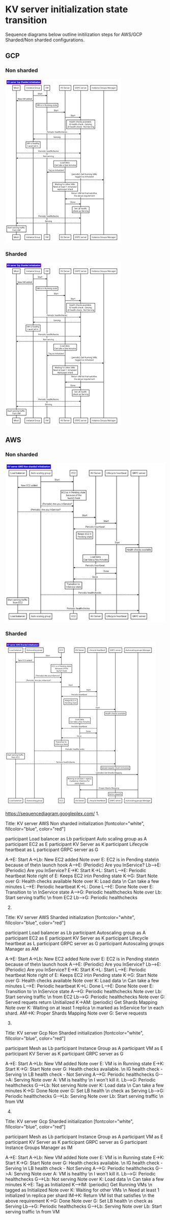 # KV server initialization state transition

Sequence diagrams below outline initilization steps for AWS/GCP Sharded/Non sharded configurations.

## GCP

### Non sharded

![GCP Non sharded initialization](assets/gcp_sharded_init.png)

### Sharded

![GCP Sharded initialization](assets/gcp_sharded_init.png)

## AWS

### Non sharded

![AWS Non sharded initialization](assets/aws_nonsharded_init.png)

### Sharded

![AWS Sharded initialization](assets/aws_sharded_init.png)

<!-- copybara:strip_begin(internal bookkeeping) -->
<!-- prettier-ignore-start -->
<!-- mdformat off(sequence diagram format) -->
<!-- markdownlint-disable ol-prefix -->
<https://sequencediagram.googleplex.com/>
1.

Title: KV server AWS Non sharded initialization [fontcolor="white", fillcolor="blue", color="red"]

participant Load balancer as Lb
participant Auto scaling group as A
participant EC2 as E
participant KV Server as K
participant Lifecycle heartbeat as L
participant GRPC server as G

A->E: Start
A->Lb: New EC2 added
Note over E: EC2 is in Pending state\n because of the\n launch hook
A-->E: (Periodic) Are you InService?
Lb-->E: (Periodic) Are you InService?
E->K: Start
K->L: Start
L-->E: Periodic heartbeat
Note right of E: Keeps EC2 in\n Pending state
K->G: Start
Note over G: Health checks available
Note over K: Load data \n Can take a few minutes
L-->E: Periodic heartbeat
K->L: Done
L-->E: Done
Note over E: Transition to \n InService state
A-->G: Periodic healthchecks
Note over Lb: Start serving traffic \n from EC2
Lb-->G: Periodic healthchecks

2.

Title: KV server AWS Sharded initialization [fontcolor="white", fillcolor="blue", color="red"]

participant Load balancer as Lb
participant Autoscaling group as A
participant EC2 as E
participant KV Server as K
participant Lifecycle heartbeat as L
participant GRPC server as G
participant Autoscaling groups Manager as AM

A->E: Start
A->Lb: New EC2 added
Note over E: EC2 is in Pending state\n because of the\n launch hook
A-->E: (Periodic) Are you InService?
Lb-->E: (Periodic) Are you InService?
E->K: Start
K->L: Start
L-->E: Periodic heartbeat
Note right of E: Keeps EC2 in\n Pending state
K->G: Start
Note over G: Health checks available
Note over K: Load data \n Can take a few minutes
L-->E: Periodic heartbeat
K->L: Done
L-->E: Done
Note over E: Transition to \n InService state
A-->G: Periodic healthchecks
Note over Lb: Start serving traffic \n from EC2
Lb-->G: Periodic healthchecks
Note over G: Served requets return Unitialized
K->AM: (periodic) Get Shards Mapping
Note over K: Waiting on at least 1 replica \n marked as InService for \n each shard.
AM->K: Proper Shards Mapping
Note over G: Serve requests

3.

Title: KV server Gcp Non Sharded initialization [fontcolor="white", fillcolor="blue", color="red"]

participant Mesh as Lb
participant Instance Group as A
participant VM as E
participant KV Server as K
participant GRPC server as G

A->E: Start
A->Lb: New VM added
Note over E: VM is in Running state
E->K: Start
K->G: Start
Note over G: Health checks available. \n IG health check - Serving \n LB health check - Not Serving
A-->G: Periodic healthchecks
G-->A: Serving
Note over A: VM is healthy \n I won't kill it.
Lb-->G: Periodic healthchecks
G-->Lb: Not serving
Note over K: Load data \n Can take a few minutes
K->G: Done
Note over G: Set LB health \n check as Serving
Lb-->G: Periodic healthchecks
G-->Lb: Serving
Note over Lb: Start serving traffic \n from VM

4.

Title: KV server Gcp Sharded initialization [fontcolor="white", fillcolor="blue", color="red"]

participant Mesh as Lb
participant Instance Group as A
participant VM as E
participant KV Server as K
participant GRPC server as G
participant Instance Groups Manager as IM

A->E: Start
A->Lb: New VM added
Note over E: VM is in Running state
E->K: Start
K->G: Start
Note over G: Health checks available. \n IG health check - Serving \n LB health check - Not Serving
A-->G: Periodic healthchecks
G-->A: Serving
Note over A: VM is healthy \n I won't kill it.
Lb-->G: Periodic healthchecks
G-->Lb: Not serving
Note over K: Load data \n Can take a few minutes
K->E: Tag as Initialized
K-->IM: (periodic) Get Running VMs \n tagged as Initialized
Note over K: Waiting for other VMs \n Need at least 1 initialized \n replica per shard
IM->K: Return VM list that satisfies \n the above requirement
K->G: Done
Note over G: Set LB health \n check as Serving
Lb-->G: Periodic healthchecks
G-->Lb: Serving
Note over Lb: Start serving traffic \n from VM
<!-- markdownlint-enable ol-prefix -->
<!-- mdformat on -->
<!-- prettier-ignore-end -->
<!-- copybara:strip_end -->
